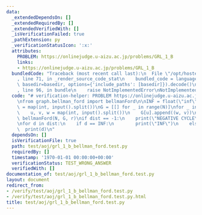 ```yaml
---
data:
  _extendedDependsOn: []
  _extendedRequiredBy: []
  _extendedVerifiedWith: []
  _isVerificationFailed: true
  _pathExtension: py
  _verificationStatusIcon: ':x:'
  attributes:
    PROBLEM: https://onlinejudge.u-aizu.ac.jp/problems/GRL_1_B
    links:
    - https://onlinejudge.u-aizu.ac.jp/problems/GRL_1_B
  bundledCode: "Traceback (most recent call last):\n  File \"/opt/hostedtoolcache/PyPy/3.7.13/x64/site-packages/onlinejudge_verify/documentation/build.py\"\
    , line 71, in _render_source_code_stat\n    bundled_code = language.bundle(stat.path,\
    \ basedir=basedir, options={'include_paths': [basedir]}).decode()\n  File \"/opt/hostedtoolcache/PyPy/3.7.13/x64/site-packages/onlinejudge_verify/languages/python.py\"\
    , line 96, in bundle\n    raise NotImplementedError\nNotImplementedError\n"
  code: "# verification-helper: PROBLEM https://onlinejudge.u-aizu.ac.jp/problems/GRL_1_B\n\
    \nfrom graph.bellman_ford import bellmanFord\n\nINF = float(\"inf\")\nN, M, r\
    \ = map(int, input().split())\nG = [[] for _ in range(N)]\nfor _ in range(M):\n\
    \    u, v, w = map(int, input().split())\n    G[u].append((w, v))\n\ndist, _ =\
    \ bellmanFord(N, G, r)\nif dist == -1:\n    print(\"NEGATIVE CYCLE\")\n    exit()\n\
    \nfor d in dist:\n    if d == INF:\n        print(\"INF\")\n    else:\n      \
    \  print(d)\n"
  dependsOn: []
  isVerificationFile: true
  path: test/aoj/grl_1_b_bellman_ford.test.py
  requiredBy: []
  timestamp: '1970-01-01 00:00:00+00:00'
  verificationStatus: TEST_WRONG_ANSWER
  verifiedWith: []
documentation_of: test/aoj/grl_1_b_bellman_ford.test.py
layout: document
redirect_from:
- /verify/test/aoj/grl_1_b_bellman_ford.test.py
- /verify/test/aoj/grl_1_b_bellman_ford.test.py.html
title: test/aoj/grl_1_b_bellman_ford.test.py
---
```

